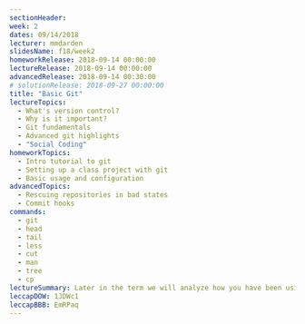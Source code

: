 ```yaml
---
sectionHeader:
week: 2
dates: 09/14/2018
lecturer: mmdarden
slidesName: f18/week2
homeworkRelease: 2018-09-14 00:00:00
lectureRelease: 2018-09-14 00:00:00
advancedRelease: 2018-09-14 00:30:00
# solutionRelease: 2018-09-27 00:00:00
title: "Basic Git"
lectureTopics:
  - What's version control?
  - Why is it important?
  - Git fundamentals
  - Advanced git highlights
  - "Social Coding"
homeworkTopics:
  - Intro tutorial to git
  - Setting up a class project with git
  - Basic usage and configuration
advancedTopics:
  - Rescuing repositories in bad states
  - Commit hooks
commands:
  - git
  - head
  - tail
  - less
  - cut
  - man
  - tree
  - cp
lectureSummary: Later in the term we will analyze how you have been using git and how you may improve. It is important that you have at least one non-trivial project (e.g. a class project) that you have used git to maintain.
leccapDOW: 1JDWc1
leccapBBB: EmRPaq
---
```

